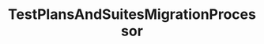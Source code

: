 ---
optionsClassName: TestPlansAndSuitesMigrationProcessorOptions
optionsClassFullName: MigrationTools._EngineV1.Configuration.Processing.TestPlansAndSuitesMigrationProcessorOptions
configurationSamples:
- name: confinguration.json
  description: 
  code: >-
    {
      "MigrationTools": {
        "Processors": [
          {
            "ProcessorType": "TestPlansAndSuitesMigrationProcessor",
            "Enabled": false,
            "OnlyElementsWithTag": null,
            "TestPlanQuery": null,
            "RemoveAllLinks": false,
            "MigrationDelay": 0,
            "RemoveInvalidTestSuiteLinks": false,
            "FilterCompleted": false,
            "Enrichers": null,
            "ProcessorEnrichers": null,
            "SourceName": null,
            "TargetName": null,
            "RefName": null
          }
        ]
      }
    }
  sampleFor: MigrationTools._EngineV1.Configuration.Processing.TestPlansAndSuitesMigrationProcessorOptions
- name: defaults
  description: 
  code: >-
    {
      "MigrationTools": {
        "ProcessorDefaults": {
          "TestPlansAndSuitesMigrationProcessor": []
        }
      }
    }
  sampleFor: MigrationTools._EngineV1.Configuration.Processing.TestPlansAndSuitesMigrationProcessorOptions
- name: Classic
  description: 
  code: >-
    {
      "$type": "TestPlansAndSuitesMigrationProcessorOptions",
      "Enabled": false,
      "OnlyElementsWithTag": null,
      "TestPlanQuery": null,
      "RemoveAllLinks": false,
      "MigrationDelay": 0,
      "RemoveInvalidTestSuiteLinks": false,
      "FilterCompleted": false,
      "Enrichers": null,
      "ProcessorEnrichers": null,
      "SourceName": null,
      "TargetName": null
    }
  sampleFor: MigrationTools._EngineV1.Configuration.Processing.TestPlansAndSuitesMigrationProcessorOptions
description: Rebuilds Suits and plans for Test Cases migrated using the WorkItemMigration
className: TestPlansAndSuitesMigrationProcessor
typeName: Processors
architecture: 
options:
- parameterName: Enabled
  type: Boolean
  description: If set to `true` then the processor will run. Set to `false` and the processor will not run.
  defaultValue: missng XML code comments
- parameterName: Enrichers
  type: List
  description: A list of enrichers that can augment the proccessing of the data
  defaultValue: missng XML code comments
- parameterName: FilterCompleted
  type: Boolean
  description: missng XML code comments
  defaultValue: missng XML code comments
- parameterName: MigrationDelay
  type: Int32
  description: ??Not sure what this does. Check code.
  defaultValue: 0
- parameterName: OnlyElementsWithTag
  type: String
  description: The tag name that is present on all elements that must be migrated. If this option isn't present this processor will migrate all.
  defaultValue: '`String.Empty`'
- parameterName: ProcessorEnrichers
  type: List
  description: List of Enrichers that can be used to add more features to this processor. Only works with Native Processors and not legacy Processors.
  defaultValue: missng XML code comments
- parameterName: RefName
  type: String
  description: '`Refname` will be used in the future to allow for using named Options without the need to copy all of the options.'
  defaultValue: missng XML code comments
- parameterName: RemoveAllLinks
  type: Boolean
  description: ??Not sure what this does. Check code.
  defaultValue: false
- parameterName: RemoveInvalidTestSuiteLinks
  type: Boolean
  description: Indicates whether the configuration for node structure transformation should be taken from the common enricher configs. Otherwise the configuration elements below are used
  defaultValue: false
- parameterName: SourceName
  type: String
  description: missng XML code comments
  defaultValue: missng XML code comments
- parameterName: TargetName
  type: String
  description: missng XML code comments
  defaultValue: missng XML code comments
- parameterName: TestPlanQuery
  type: String
  description: Filtering conditions to decide whether to migrate a test plan or not. When provided, this partial query is added after `Select * From TestPlan Where` when selecting test plans. Among filtering options, `AreaPath`, `PlanName` and `PlanState` are known to work. There is unfortunately no documentation regarding the available fields.
  defaultValue: '`String.Empty`'
status: Beta
processingTarget: Suites & Plans
classFile: /src/MigrationTools.Clients.AzureDevops.ObjectModel/Processors/TestPlansAndSuitesMigrationProcessor.cs
optionsClassFile: /src/MigrationTools.Clients.AzureDevops.ObjectModel/Processors/TestPlansAndSuitesMigrationProcessorOptions.cs

redirectFrom:
- /Reference/Processors/TestPlansAndSuitesMigrationProcessorOptions/
layout: reference
toc: true
permalink: /Reference/Processors/TestPlansAndSuitesMigrationProcessor/
title: TestPlansAndSuitesMigrationProcessor
categories:
- Processors
- 
topics:
- topic: notes
  path: /Processors/TestPlansAndSuitesMigrationProcessor-notes.md
  exists: false
  markdown: ''
- topic: introduction
  path: /Processors/TestPlansAndSuitesMigrationProcessor-introduction.md
  exists: false
  markdown: ''

---